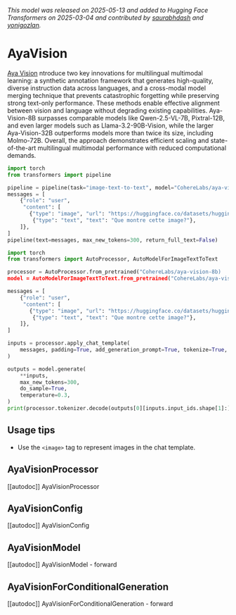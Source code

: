 <!--Copyright 2025 The HuggingFace Team. All rights reserved.

Licensed under the Apache License, Version 2.0 (the "License"); you may not use this file except in compliance with
the License. You may obtain a copy of the License at

http://www.apache.org/licenses/LICENSE-2.0

Unless required by applicable law or agreed to in writing, software distributed under the License is distributed on
an "AS IS" BASIS, WITHOUT WARRANTIES OR CONDITIONS OF ANY KIND, either express or implied. See the License for the
specific language governing permissions and limitations under the License.

⚠️ Note that this file is in Markdown but contain specific syntax for our doc-builder (similar to MDX) that may not be
rendered properly in your Markdown viewer.

-->
*This model was released on 2025-05-13 and added to Hugging Face Transformers on 2025-03-04 and contributed by [saurabhdash](https://huggingface.co/saurabhdash) and [yonigozlan](https://huggingface.co/yonigozlan).*

# AyaVision

[Aya Vision](https://huggingface.co/papers/2505.08751) ntroduce two key innovations for multilingual multimodal learning: a synthetic annotation framework that generates high-quality, diverse instruction data across languages, and a cross-modal model merging technique that prevents catastrophic forgetting while preserving strong text-only performance. These methods enable effective alignment between vision and language without degrading existing capabilities. Aya-Vision-8B surpasses comparable models like Qwen-2.5-VL-7B, Pixtral-12B, and even larger models such as Llama-3.2-90B-Vision, while the larger Aya-Vision-32B outperforms models more than twice its size, including Molmo-72B. Overall, the approach demonstrates efficient scaling and state-of-the-art multilingual multimodal performance with reduced computational demands.

<hfoptions id="usage">
<hfoption id="Pipeline">

```py
import torch
from transformers import pipeline

pipeline = pipeline(task="image-text-to-text", model="CohereLabs/aya-vision-8b", dtype="auto")
messages = [
    {"role": "user",
     "content": [
       {"type": "image", "url": "https://huggingface.co/datasets/huggingface/documentation-images/resolve/main/pipeline-cat-chonk.jpeg"},
        {"type": "text", "text": "Que montre cette image?"},
    ]},
]
pipeline(text=messages, max_new_tokens=300, return_full_text=False)
```

</hfoption>
<hfoption id="AutoModel">

```py
import torch
from transformers import AutoProcessor, AutoModelForImageTextToText

processor = AutoProcessor.from_pretrained("CohereLabs/aya-vision-8b)
model = AutoModelForImageTextToText.from_pretrained("CohereLabs/aya-vision-8b", dtype="auto")

messages = [
    {"role": "user",
     "content": [
       {"type": "image", "url": "https://huggingface.co/datasets/huggingface/documentation-images/resolve/main/pipeline-cat-chonk.jpeg"},
        {"type": "text", "text": "Que montre cette image?"},
    ]},
]

inputs = processor.apply_chat_template(
    messages, padding=True, add_generation_prompt=True, tokenize=True, return_dict=True, return_tensors="pt"
)

outputs = model.generate(
    **inputs,
    max_new_tokens=300,
    do_sample=True,
    temperature=0.3,
)
print(processor.tokenizer.decode(outputs[0][inputs.input_ids.shape[1]:], skip_special_tokens=True))
```

</hfoption>
</hfoptions>

## Usage tips

- Use the `<image>` tag to represent images in the chat template.

## AyaVisionProcessor

[[autodoc]] AyaVisionProcessor

## AyaVisionConfig

[[autodoc]] AyaVisionConfig

## AyaVisionModel

[[autodoc]] AyaVisionModel
    - forward

## AyaVisionForConditionalGeneration

[[autodoc]] AyaVisionForConditionalGeneration
    - forward
